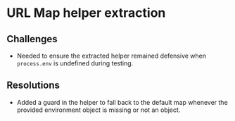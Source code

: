 # URL Map helper extraction

## Challenges
- Needed to ensure the extracted helper remained defensive when `process.env` is undefined during testing.

## Resolutions
- Added a guard in the helper to fall back to the default map whenever the provided environment object is missing or not an object.
